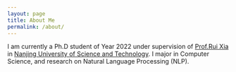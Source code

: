 ```yaml
---
layout: page
title: About Me
permalink: /about/
---
```


I am currently a Ph.D student of Year 2022 under supervision of [Prof.Rui Xia](http://www.nustm.cn/member/rxia/index.html) in [Nanjing University of Science and Technology](https://www.njust.edu.cn/). I major in Computer Science, and research on Natural Language Processing (NLP).
